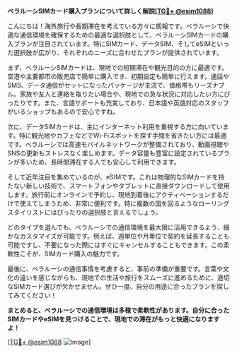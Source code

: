 **ベラルーシSIMカード購入プランについて詳しく解説[[TG💪+ @esim1088](https://t.me/s/esim1088)]**

こんにちは！海外旅行や長期滞在を考えている方々に朗報です。ベラルーシで快適な通信環境を確保するための最適な選択肢として、ベラルーシSIMカードの購入プランが注目されています。特にSIMカード、データSIM、そしてeSIMといった選択肢が広がり、それぞれのニーズに合わせたプランが提供されています。

まず、ベラルーシSIMカードは、現地での短期滞在や観光目的の方に最適です。空港や主要都市の販売店で簡単に購入でき、初期設定も簡単に行えます。通話やSMS、データ通信がセットになったパッケージが主流で、価格帯もリーズナブル。家族や友人と連絡を取りたい場合や、現地での急な状況に対応したい方にぴったりです。また、言語サポートも充実しており、日本語や英語対応のスタッフがいるショップもあるので安心ですね。

次に、データSIMカードは、主にインターネット利用を重視する方に向いています。特に観光地やカフェなどでWi-Fiスポットを探す手間を省きたい方には最適です。ベラルーシでは高速モバイルネットワークが整備されており、動画視聴やSNSの更新もストレスなく楽しめます。データ容量も豊富に設定されているプランが多いため、長時間滞在する人でも安心して利用できます。

そして近年注目を集めているのが、eSIMです。これは物理的なSIMカードを持たない新しい技術で、スマートフォンやタブレットに直接ダウンロードして使用します。旅行前にオンラインで予約し、現地到着後にアクティベーションするだけで使えてしまうため、非常に便利です。特に複数の国を回るようなローリングスタイリストにはぴったりの選択肢と言えるでしょう。

どのタイプを選んでも、ベラルーシでの通信環境を最大限に活用できるよう、細かなカスタマイズが可能です。例えば、週単位や月単位で契約を延長することも可能ですし、不要になった際にはすぐにキャンセルすることもできます。この柔軟性こそが、SIMカード購入の魅力です。

最後に、ベラルーシの通信事情を考慮すると、事前の準備が重要です。言葉や文化の違いを感じながらも、現地での生活や旅行をスムーズに進めるために、適切なSIMカード選びが欠かせません。ぜひ一度、自分の用途に合ったプランを探してみてください！

**まとめると、ベラルーシでの通信環境は多様で柔軟性があります。自分に合ったSIMカードやeSIMを見つけることで、現地での滞在がもっと快適になりますよ！**

[[TG💪+ @esim1088](https://t.me/s/esim1088) ![Image](https://i.postimg.cc/Y0z9fWf4/image.png)]